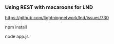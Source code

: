 ### Using REST with macaroons for LND

https://github.com/lightningnetwork/lnd/issues/730

npm install

node app.js
